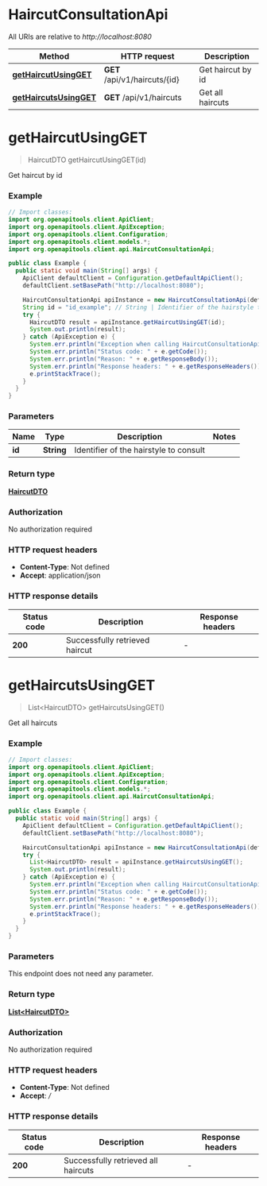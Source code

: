 # HaircutConsultationApi

All URIs are relative to *http://localhost:8080*

Method | HTTP request | Description
------------- | ------------- | -------------
[**getHaircutUsingGET**](HaircutConsultationApi.md#getHaircutUsingGET) | **GET** /api/v1/haircuts/{id} | Get haircut by id
[**getHaircutsUsingGET**](HaircutConsultationApi.md#getHaircutsUsingGET) | **GET** /api/v1/haircuts | Get all haircuts


<a name="getHaircutUsingGET"></a>
# **getHaircutUsingGET**
> HaircutDTO getHaircutUsingGET(id)

Get haircut by id

### Example
```java
// Import classes:
import org.openapitools.client.ApiClient;
import org.openapitools.client.ApiException;
import org.openapitools.client.Configuration;
import org.openapitools.client.models.*;
import org.openapitools.client.api.HaircutConsultationApi;

public class Example {
  public static void main(String[] args) {
    ApiClient defaultClient = Configuration.getDefaultApiClient();
    defaultClient.setBasePath("http://localhost:8080");

    HaircutConsultationApi apiInstance = new HaircutConsultationApi(defaultClient);
    String id = "id_example"; // String | Identifier of the hairstyle to consult
    try {
      HaircutDTO result = apiInstance.getHaircutUsingGET(id);
      System.out.println(result);
    } catch (ApiException e) {
      System.err.println("Exception when calling HaircutConsultationApi#getHaircutUsingGET");
      System.err.println("Status code: " + e.getCode());
      System.err.println("Reason: " + e.getResponseBody());
      System.err.println("Response headers: " + e.getResponseHeaders());
      e.printStackTrace();
    }
  }
}
```

### Parameters

Name | Type | Description  | Notes
------------- | ------------- | ------------- | -------------
 **id** | **String**| Identifier of the hairstyle to consult |

### Return type

[**HaircutDTO**](HaircutDTO.md)

### Authorization

No authorization required

### HTTP request headers

 - **Content-Type**: Not defined
 - **Accept**: application/json

### HTTP response details
| Status code | Description | Response headers |
|-------------|-------------|------------------|
**200** | Successfully retrieved haircut |  -  |

<a name="getHaircutsUsingGET"></a>
# **getHaircutsUsingGET**
> List&lt;HaircutDTO&gt; getHaircutsUsingGET()

Get all haircuts

### Example
```java
// Import classes:
import org.openapitools.client.ApiClient;
import org.openapitools.client.ApiException;
import org.openapitools.client.Configuration;
import org.openapitools.client.models.*;
import org.openapitools.client.api.HaircutConsultationApi;

public class Example {
  public static void main(String[] args) {
    ApiClient defaultClient = Configuration.getDefaultApiClient();
    defaultClient.setBasePath("http://localhost:8080");

    HaircutConsultationApi apiInstance = new HaircutConsultationApi(defaultClient);
    try {
      List<HaircutDTO> result = apiInstance.getHaircutsUsingGET();
      System.out.println(result);
    } catch (ApiException e) {
      System.err.println("Exception when calling HaircutConsultationApi#getHaircutsUsingGET");
      System.err.println("Status code: " + e.getCode());
      System.err.println("Reason: " + e.getResponseBody());
      System.err.println("Response headers: " + e.getResponseHeaders());
      e.printStackTrace();
    }
  }
}
```

### Parameters
This endpoint does not need any parameter.

### Return type

[**List&lt;HaircutDTO&gt;**](HaircutDTO.md)

### Authorization

No authorization required

### HTTP request headers

 - **Content-Type**: Not defined
 - **Accept**: */*

### HTTP response details
| Status code | Description | Response headers |
|-------------|-------------|------------------|
**200** | Successfully retrieved all haircuts |  -  |

